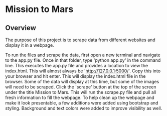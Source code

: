 # Mission to Mars

## Overview

The purpose of this project is to scrape data from different websites and display it in a webpage. 

To run the files and scrape the data, first open a new terminal and navigate to the app.py file. Once in that folder, type 'python app.py' in the command line. This executes the app.py file and provides a location to view the index.html. This will almost always be 'http://127.0.0.1:5000/'. Copy this into your browser and hit enter. This will display the index.html file in the browser. Some of the data will display at this time, but some of the images will need to be scraped. Click the 'scrape' button at the top of the screen under the title Mission to Mars. This will run the scrape.py file and pull all fresh information to fill the webpage. To help clean up the webpage and make it look presentable, a few additions were added using bootstrap and styling. Background and text colors were added to improve visibility as well. 
